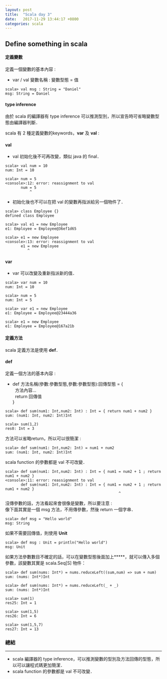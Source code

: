 ```yaml
---
layout: post
title:  "Scala day 3"
date:   2017-11-29 13:44:17 +0800
categories: scala
---
```



## Define something in scala
#### 定義變數
定義一個變數的基本內容 :  
* var / val 變數名稱 : 變數型態 = 值

```console
scala> val msg : String = "Daniel"
msg: String = Daniel
```
#### type inference
由於 scala 的編譯器有 type inference 可以推測型別，所以宣告時可省略變數型態由編譯器判斷．

scala 有 2 種定義變數的keywords，**var** 及 **val** :  
#### val  
* val 初始化後不可再改變，類似 java 的 final．

```console
scala> val num = 10
num: Int = 10

scala> num = 5
<console>:12: error: reassignment to val
       num = 5
           ^
```
* 初始化後也不可以在把 val 的變數再指派給另一個物件了．

```console
scala> class Employee {}
defined class Employee

scala> val e1 = new Employee
e1: Employee = Employee@36ef1d65

scala> e1 = new Employee
<console>:13: error: reassignment to val
       e1 = new Employee
          ^
```
#### var  
* var 可以改變及重新指派新的值．

```console
scala> var num = 10
num: Int = 10

scala> num = 5
num: Int = 5
```
```console
scala> var e1 = new Employee
e1: Employee = Employee@23444a36

scala> e1 = new Employee
e1: Employee = Employee@167a21b
```

#### 定義方法
scala 定義方法是使用 **def**．
#### def 
定義一個方法的基本內容 :  
* def 方法名稱(參數:參數型態,參數:參數型態):回傳型態 = {  
&nbsp;&nbsp;方法內容...  
&nbsp;&nbsp;return 回傳值  
}  

```console
scala> def sum(num1: Int,num2: Int) : Int = { return num1 + num2 }
sum: (num1: Int, num2: Int)Int

scala> sum(1,2)
res0: Int = 3
```
方法可以省略return，所以可以很簡潔 : 
```console
scala> def sum(num1: Int,num2: Int) = num1 + num2
sum: (num1: Int, num2: Int)Int
```
scala function 的參數都是 val 不可改變．

```console
scala> def sum(num1: Int,num2: Int) : Int = { num1 = num2 + 1 ; return num1 + num2 }
<console>:11: error: reassignment to val
       def sum(num1: Int,num2: Int) : Int = { num1 = num2 + 1 ; return num1 + num2 }
                                                   ^
```


沒傳參數的話，方法看起來會很像是變數，所以要注意 :  
像下面其實是一個 msg 方法，不用傳參數，然後 return 一個字串．  
```console
scala> def msg = "Hello world"
msg: String
```
如果不需要回傳值，則使用 **Unit**
```console
scala> def msg : Unit = println("Hello world")
msg: Unit
```
如果方法參數數目不確定的話，可以在變數型態後面加上**\***，就可以傳入多個參數，該變數其實是 scala.Seq[S] 物件：
```console
scala> def sum(nums: Int*) = nums.reduceLeft((sum,num) => sum + num)
sum: (nums: Int*)Int

scala> def sum(nums: Int*) = nums.reduceLeft(_ + _)
sum: (nums: Int*)Int

scala> sum(1)
res25: Int = 1

scala> sum(1,5)
res26: Int = 6

scala> sum(1,5,7)
res27: Int = 13
```

### 總結
- - -
* scala 編譯器的 type inference，可以推測變數的型別及方法回傳的型態，所以可以讓程式碼更加簡潔．
* scala function 的參數都是 val 不可改變．


